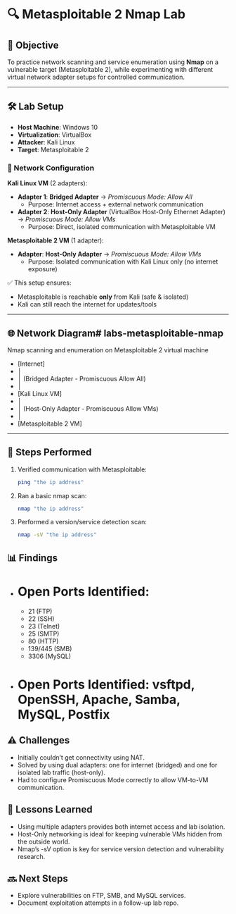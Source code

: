 # 🔍 Metasploitable 2 Nmap Lab

## 📝 Objective
To practice network scanning and service enumeration using **Nmap** on a vulnerable target (Metasploitable 2), while experimenting with different virtual network adapter setups for controlled communication.  

---

## 🛠️ Lab Setup
- **Host Machine**: Windows 10  
- **Virtualization**: VirtualBox  
- **Attacker**: Kali Linux  
- **Target**: Metasploitable 2  

### 🔧 Network Configuration
**Kali Linux VM** (2 adapters):  
- **Adapter 1**: **Bridged Adapter** → *Promiscuous Mode: Allow All*  
  - Purpose: Internet access + external network communication  
- **Adapter 2**: **Host-Only Adapter** (VirtualBox Host-Only Ethernet Adapter) → *Promiscuous Mode: Allow VMs*  
  - Purpose: Direct, isolated communication with Metasploitable VM  

**Metasploitable 2 VM** (1 adapter):  
- **Adapter**: **Host-Only Adapter** → *Promiscuous Mode: Allow VMs*  
  - Purpose: Isolated communication with Kali Linux only (no internet exposure)  

✅ This setup ensures:  
- Metasploitable is reachable **only** from Kali (safe & isolated)  
- Kali can still reach the internet for updates/tools  

---

## 🌐 Network Diagram# labs-metasploitable-nmap
Nmap scanning and enumeration on Metasploitable 2 virtual machine 
-   [Internet]
-    │
-    │ (Bridged Adapter - Promiscuous Allow All)
-    │
-    [Kali Linux VM]
-    │
-    │ (Host-Only Adapter - Promiscuous Allow VMs)
-    │
-    [Metasploitable 2 VM]

---

## 🚀 Steps Performed
1. Verified communication with Metasploitable:  
   ```bash
   ping "the ip address"
   ```
2. Ran a basic nmap scan:  
   ```bash
   nmap "the ip address"
   ```
3. Performed a version/service detection scan:  
   ```bash
   nmap -sV "the ip address"
   ```
## 📊 Findings
- # Open Ports Identified:
  -  21 (FTP)
  - 22 (SSH)
  - 23 (Telnet)
  - 25 (SMTP)
  - 80 (HTTP)
  -  139/445 (SMB)
  - 3306 (MySQL)
- # Open Ports Identified: vsftpd, OpenSSH, Apache, Samba, MySQL, Postfix

## ⚠️ Challenges
- Initially couldn’t get connectivity using NAT.
- Solved by using dual adapters: one for internet (bridged) and one for isolated lab traffic (host-only).
- Had to configure Promiscuous Mode correctly to allow VM-to-VM communication.

## 🎯 Lessons Learned
- Using multiple adapters provides both internet access and lab isolation.
- Host-Only networking is ideal for keeping vulnerable VMs hidden from the outside world.
- Nmap’s -sV option is key for service version detection and vulnerability research.

## 🔜 Next Steps
- Explore vulnerabilities on FTP, SMB, and MySQL services.
- Document exploitation attempts in a follow-up lab repo.
  

   

